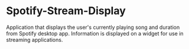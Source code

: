 # Spotify-Stream-Display
Application that displays the user's currently playing song and duration from Spotify desktop app. Information is displayed on a widget for use in streaming applications.
